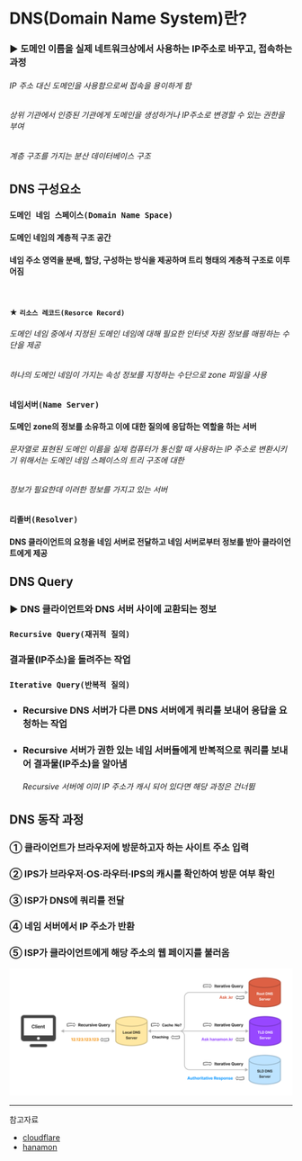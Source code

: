 # DNS(Domain Name System)란?
### ▶ 도메인 이름을 실제 네트워크상에서 사용하는 IP주소로 바꾸고, 접속하는 과정
  ###### IP 주소 대신 도메인을 사용함으로써 접속을 용이하게 함
  ###### 상위 기관에서 인증된 기관에게 도메인을 생성하거나 IP주소로 변경할 수 있는 권한을 부여
  ###### 계층 구조를 가지는 분산 데이터베이스 구조

## DNS 구성요소
### `도메인 네임 스페이스(Domain Name Space)`
#### 도메인 네임의 계층적 구조 공간
#### 네임 주소 영역을 분배, 할당, 구성하는 방식을 제공하며 트리 형태의 계층적 구조로 이루어짐

<br/>
   
#### ★ `리소스 레코드(Resorce Record)`
###### 도메인 네임 중에서 지정된 도메인 네임에 대해 필요한 인터넷 자원 정보를 매핑하는 수단을 제공
###### 하나의 도메인 네임이 가지는 속성 정보를 지정하는 수단으로 zone 파일을 사용

### `네임서버(Name Server)`
#### 도메인 zone의 정보를 소유하고 이에 대한 질의에 응답하는 역할을 하는 서버
###### 문자열로 표현된 도메인 이름을 실제 컴퓨터가 통신할 때 사용하는 IP 주소로 변환시키기 위해서는 도메인 네임 스페이스의 트리 구조에 대한
###### 정보가 필요한데 이러한 정보를 가지고 있는 서버

### `리졸버(Resolver)`
#### DNS 클라이언트의 요청을 네임 서버로 전달하고 네임 서버로부터 정보를 받아 클라이언트에게 제공

## DNS Query
### ▶ DNS 클라이언트와 DNS 서버 사이에 교환되는 정보
### `Recursive Query(재귀적 질의)`
### 결과물(IP주소)을 돌려주는 작업
### `Iterative Query(반복적 질의)`
* ### Recursive DNS 서버가 다른 DNS 서버에게 쿼리를 보내어 응답을 요청하는 작업
* ### Recursive 서버가 권한 있는 네임 서버들에게 반복적으로 쿼리를 보내어 결과물(IP주소)을 알아냄
    ###### Recursive 서버에 이미 IP 주소가 캐시 되어 있다면 해당 과정은 건너뜀


## DNS 동작 과정
### ① 클라이언트가 브라우저에 방문하고자 하는 사이트 주소 입력
### ② IPS가 브라우저·OS·라우터·IPS의 캐시를 확인하여 방문 여부 확인
### ③ ISP가 DNS에 쿼리를 전달
### ④ 네임 서버에서 IP 주소가 반환
### ⑤ ISP가 클라이언트에게 해당 주소의 웹 페이지를 불러옴
![](./CS_IMG/DNS.webp)

<hr/>

참고자료
* [cloudflare](https://www.cloudflare.com/ko-kr/learning/dns/what-is-dns/)
* [hanamon](https://hanamon.kr/dns%EB%9E%80-%EB%8F%84%EB%A9%94%EC%9D%B8-%EB%84%A4%EC%9E%84-%EC%8B%9C%EC%8A%A4%ED%85%9C-%EA%B0%9C%EB%85%90%EB%B6%80%ED%84%B0-%EC%9E%91%EB%8F%99-%EB%B0%A9%EC%8B%9D%EA%B9%8C%EC%A7%80/)